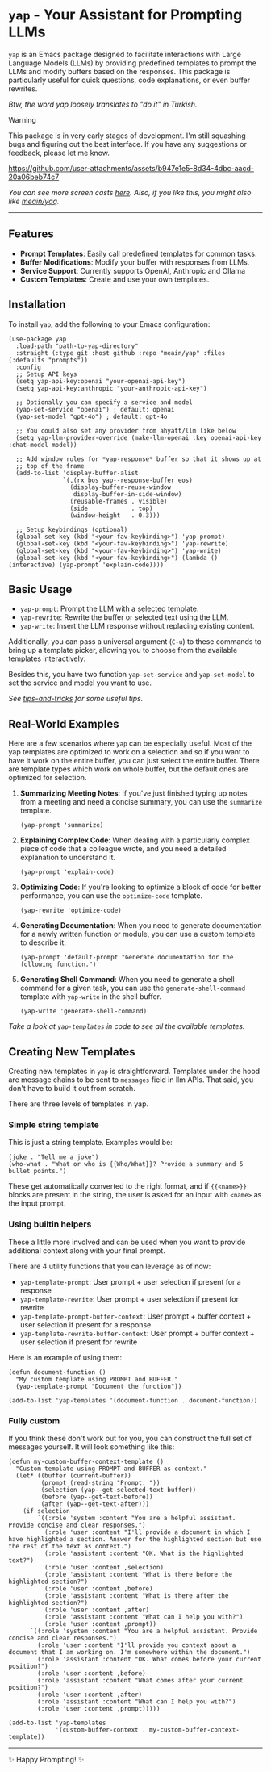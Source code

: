 # `yap` - Your Assistant for Prompting LLMs

`yap` is an Emacs package designed to facilitate interactions with
Large Language Models (LLMs) by providing predefined templates to
prompt the LLMs and modify buffers based on the responses. This
package is particularly useful for quick questions, code explanations,
or even buffer rewrites.

*Btw, the word yap loosely translates to "do it" in Turkish.*

> [!WARNING]
> This package is in very early stages of development. I'm still
> squashing bugs and figuring out the best interface. If you have any
> suggestions or feedback, please let me know.

https://github.com/user-attachments/assets/b947e1e5-8d34-4dbc-aacd-20a06beb74c7

*You can see more screen casts
[here](https://github.com/meain/yap/issues/2). Also, if you like this,
you might also like [meain/yaq](https://github.com/meain/yaq).*

---

## Features

- **Prompt Templates**: Easily call predefined templates for common tasks.
- **Buffer Modifications**: Modify your buffer with responses from LLMs.
- **Service Support**: Currently supports OpenAI, Anthropic and Ollama
- **Custom Templates**: Create and use your own templates.

## Installation

To install `yap`, add the following to your Emacs configuration:

```emacs-lisp
(use-package yap
  :load-path "path-to-yap-directory"
  :straight (:type git :host github :repo "meain/yap" :files (:defaults "prompts"))
  :config
  ;; Setup API keys
  (setq yap-api-key:openai "your-openai-api-key")
  (setq yap-api-key:anthropic "your-anthropic-api-key")

  ;; Optionally you can specify a service and model
  (yap-set-service "openai") ; default: openai
  (yap-set-model "gpt-4o") ; default: gpt-4o

  ;; You could also set any provider from ahyatt/llm like below
  (setq yap-llm-provider-override (make-llm-openai :key openai-api-key :chat-model model))

  ;; Add window rules for *yap-response* buffer so that it shows up at
  ;; top of the frame
  (add-to-list 'display-buffer-alist
               `(,(rx bos yap--response-buffer eos)
                 (display-buffer-reuse-window
                  display-buffer-in-side-window)
                 (reusable-frames . visible)
                 (side            . top)
                 (window-height   . 0.3)))

  ;; Setup keybindings (optional)
  (global-set-key (kbd "<your-fav-keybinding>") 'yap-prompt)
  (global-set-key (kbd "<your-fav-keybinding>") 'yap-rewrite)
  (global-set-key (kbd "<your-fav-keybinding>") 'yap-write)
  (global-set-key (kbd "<your-fav-keybinding>") (lambda () (interactive) (yap-prompt 'explain-code))))
```

## Basic Usage

- `yap-prompt`: Prompt the LLM with a selected template.
- `yap-rewrite`: Rewrite the buffer or selected text using the LLM.
- `yap-write`: Insert the LLM response without replacing existing
  content.

Additionally, you can pass a universal argument (`C-u`) to these
commands to bring up a template picker, allowing you to choose from
the available templates interactively:

Besides this, you have two function `yap-set-service` and
`yap-set-model` to set the service and model you want to use.

*See [tips-and-tricks](./tips-and-tricks.md) for some useful tips.*

## Real-World Examples

Here are a few scenarios where `yap` can be especially useful. Most of
the yap templates are optimized to work on a selection and so if you
want to have it work on the entire buffer, you can just select the
entire buffer. There are template types which work on whole buffer,
but the default ones are optimized for selection.

1. **Summarizing Meeting Notes**:
   If you've just finished typing up notes from a meeting and need a concise summary, you can use the `summarize` template.
   ```emacs-lisp
   (yap-prompt 'summarize)
   ```

2. **Explaining Complex Code**:
   When dealing with a particularly complex piece of code that a colleague wrote, and you need a detailed explanation to understand it.
   ```emacs-lisp
   (yap-prompt 'explain-code)
   ```

3. **Optimizing Code**:
   If you're looking to optimize a block of code for better performance, you can use the `optimize-code` template.
   ```emacs-lisp
   (yap-rewrite 'optimize-code)
   ```

4. **Generating Documentation**:
   When you need to generate documentation for a newly written function or module, you can use a custom template to describe it.
   ```emacs-lisp
   (yap-prompt 'default-prompt "Generate documentation for the following function.")
   ```

4. **Generating Shell Command**:
    When you need to generate a shell command for a given task, you can use the `generate-shell-command` template with `yap-write` in the shell buffer.
    ```emacs-lisp
    (yap-write 'generate-shell-command)
    ```

*Take a look at `yap-templates` in code to see all the available templates.*

## Creating New Templates

Creating new templates in `yap` is straightforward. Templates under
the hood are message chains to be sent to `messages` field in llm
APIs. That said, you don't have to build it out from scratch.

There are three levels of templates in yap.

### Simple string template

This is just a string template. Examples would be:

``` emacs-lisp
(joke . "Tell me a joke")
(who-what . "What or who is {{Who/What}}? Provide a summary and 5 bullet points.")
```

These get automatically converted to the right format, and if
`{{<name>}}` blocks are present in the string, the user is asked for
an input with `<name>` as the input prompt.

### Using builtin helpers

These a little more involved and can be used when you want to provide
additional context along with your final prompt.

There are 4 utility functions that you can leverage as of now:

- `yap-template-prompt`: User prompt + user selection if present for a response
- `yap-template-rewrite`: User prompt + user selection if present for rewrite
- `yap-template-prompt-buffer-context`: User prompt + buffer context + user selection if present for a response
- `yap-template-rewrite-buffer-context`: User prompt + buffer context + user selection if present for rewrite

Here is an example of using them:

```emacs-lisp
(defun document-function ()
  "My custom template using PROMPT and BUFFER."
  (yap-template-prompt "Document the function"))

(add-to-list 'yap-templates '(document-function . document-function))
```

### Fully custom

If you think these don't work out for you, you can construct the full
set of messages yourself. It will look something like this:

```emacs-lisp
(defun my-custom-buffer-context-template ()
  "Custom template using PROMPT and BUFFER as context."
  (let* ((buffer (current-buffer))
         (prompt (read-string "Prompt: "))
         (selection (yap--get-selected-text buffer))
         (before (yap--get-text-before))
         (after (yap--get-text-after)))
    (if selection
        `((:role 'system :content "You are a helpful assistant. Provide concise and clear responses.")
          (:role 'user :content "I'll provide a document in which I have highlighted a section. Answer for the highlighted section but use the rest of the text as context.")
          (:role 'assistant :content "OK. What is the highlighted text?")
          (:role 'user :content ,selection)
          (:role 'assistant :content "What is there before the highlighted section?")
          (:role 'user :content ,before)
          (:role 'assistant :content "What is there after the highlighted section?")
          (:role 'user :content ,after)
          (:role 'assistant :content "What can I help you with?")
          (:role 'user :content ,prompt))
      `((:role 'system :content "You are a helpful assistant. Provide concise and clear responses.")
        (:role 'user :content "I'll provide you context about a document that I am working on. I'm somewhere within the document.")
        (:role 'assistant :content "OK. What comes before your current position?")
        (:role 'user :content ,before)
        (:role 'assistant :content "What comes after your current position?")
        (:role 'user :content ,after)
        (:role 'assistant :content "What can I help you with?")
        (:role 'user :content ,prompt)))))

(add-to-list 'yap-templates
             '(custom-buffer-context . my-custom-buffer-context-template))
```

---

✨ Happy Prompting! ✨
